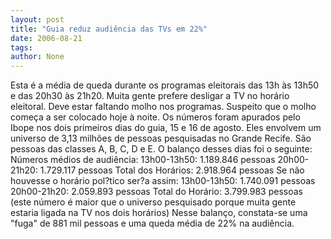 ```yaml
---
layout: post
title: "Guia reduz audiência das TVs em 22%"
date: 2006-08-21
tags: 
author: None
---
```


Esta é a média de queda durante os programas eleitorais das 13h às 13h50 e das 20h30 às 21h20.
Muita gente prefere desligar a TV no horário eleitoral. Deve estar faltando molho nos programas. 
Suspeito que o molho começa a ser colocado hoje à noite.
Os números foram apurados pelo Ibope nos dois primeiros dias do guia, 15 e 16 de agosto.
Eles envolvem um universo de 3,13 milhões de pessoas pesquisadas no Grande Recife. São pessoas das classes A, B, C, D e E.
O balanço desses dias foi o seguinte:
Números médios de audiência:
13h00-13h50: 1.189.846 pessoas
20h00-21h20: 1.729.117 pessoas 
Total dos Horários: 2.918.964 pessoas
Se não houvesse o horário pol?tico ser?a assim: 
13h00-13h50: 1.740.091 pessoas
20h00-21h20: 2.059.893 pessoas 
Total do Horário: 3.799.983 pessoas (este número é maior que o universo pesquisado porque muita gente estaria ligada na TV nos dois horários)
Nesse balanço, constata-se uma \"fuga\" de 881 mil pessoas e uma queda média de 22% na audiência. 
